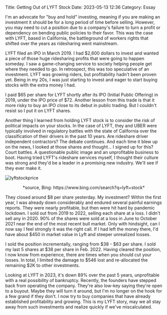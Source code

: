 Title: Getting Out of LYFT Stock 
Date: 2023-05-13 12:36 
Category: Essay

I'm an advocate for "buy and hold" investing, meaning if you are making an investment it should be for a long period of time before selling. However, you may need to cut a position due to a company's failure to turn a profit or dependency on bending public policies to their favor. This was the case with LYFT, based in California, the battleground of workers rights that shifted over the years as ridesharing went mainstream. 

LYFT filed an IPO in March 2019. I had $2,600 dollars to invest and wanted a piece of those huge ridesharing profits that were going to happen someday. I saw a game-changing service to society helping people get where they needed to go. In retrospect, this was too speculative of an investment. LYFT was growing riders, but profitability hadn't been proven yet. Being in my 20s, I was just starting to invest and eager to start buying stocks with the extra money I had.

I paid $65 per share for LYFT shortly after its IPO (Initial Public Offering) in 2019, under the IPO price of $72. Another lesson from this trade is that it more risky to buy an IPO close to its debut in public trading. But I couldn't resist so I put it on LYFT shares.

Another thing I learned from holding LYFT stock is to consider the risk of political impacts on your stocks. In the case of LYFT, they and UBER were typically involved in regulatory battles with the state of California over the classification of their drivers in the past 10 years. Are rideshare driver independent contractors? The debate continues. And each time it blew up on the news, I looked at those shares and thought... I signed up for this? Court battles. A questionable public image and an unprofitable business to boot. Having tried LYFT's rideshare services myself, I thought their culture was strong and they'd be a leader in a promising new industry. We'll see if they ever make it.

![lyftstockprice]({static}/images/lyftstockprice.jpg)
<center>*source, Bing: https://www.bing.com/search?q=lyft+stock*</center>

They closed around $8 per share yesterday. My investment? Within the first year, I was already down considerably and endured several painful earnings reports. They were nearly profitable, but then were hit hard by pandemic lockdown. I sold out from 2019 to 2022, selling each share at a loss. I didn't sell any in 2020. 90% of the shares were sold at a loss in June to October 2021 near the end of the most recent bull market. Only with hindsight, can I now say I feel strongly it was the right call. If I had left the money there, I'd have about $450 in market value in Lyft and steeper unrealized losses.

I sold the position incrementally, ranging from $38 - $63 per share. I sold my last 5 shares at $38 per share in Feb. 2022. Having cleared the position, I now know from experience, there are times when you should cut your losses. In total, I limited the damage to $546 lost and re-allocated the remaining $2K to other investments. 

Looking at LYFT in 2023, it's down 89% over the past 5 years, unprofitable with a real possibility of bankruptcy. Recently, the founders have stepped back from operating the company. They're also low-key saying they're open to a buyout. Maybe they will turn it around, but I'm no longer on the hook for a few grand if they don't. I now try to buy companies that have already established profitability and growing. This is my LYFT story, may we all stay away from such investments and realize quickly if we've miscalculated.
